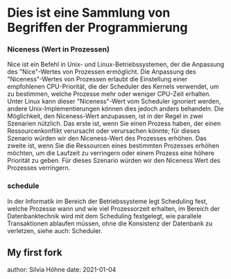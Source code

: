 # Dies ist eine Sammlung von Begriffen der Programmierung

### Niceness (Wert in Prozessen)
Nice ist ein Befehl in Unix- und Linux-Betriebssystemen, der die Anpassung des "Nice"-Wertes von Prozessen ermöglicht. Die Anpassung des "Niceness"-Wertes von Prozessen erlaubt die Einstellung einer empfohlenen CPU-Priorität, die der Scheduler des Kernels verwendet, um zu bestimmen, welche Prozesse mehr oder weniger CPU-Zeit erhalten. Unter Linux kann dieser "Niceness"-Wert vom Scheduler ignoriert werden, andere Unix-Implementierungen können dies jedoch anders behandeln.
Die Möglichkeit, den Niceness-Wert anzupassen, ist in der Regel in zwei Szenarien nützlich.
Das erste ist, wenn Sie einen Prozess haben, der einen Ressourcenkonflikt verursacht oder verursachen könnte; für dieses Szenario würden wir den Niceness-Wert des Prozesses erhöhen.
Das zweite ist, wenn Sie die Ressourcen eines bestimmten Prozesses erhöhen möchten, um die Laufzeit zu verringern oder einem Prozess eine höhere Priorität zu geben. Für dieses Szenario würden wir den Niceness Wert des Prozesses verringern.



### schedule
In der Informatik im Bereich der Betriebssysteme legt Scheduling fest, welche Prozesse wann und wie viel Prozessorzeit erhalten, im Bereich der Datenbanktechnik wird mit dem Scheduling festgelegt, wie parallele Transaktionen ablaufen müssen, ohne die Konsistenz der Datenbank zu verletzen, siehe auch: Scheduler.

## My first fork
author: Silvia Höhne
date: 2021-01-04


